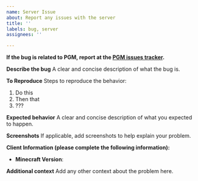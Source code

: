 ```yaml
---
name: Server Issue
about: Report any issues with the server
title: ''
labels: bug, server
assignees: ''

---
```


**If the bug is related to PGM, report at the [PGM issues tracker](https://github.com/Electroid/PGM/issues).**

**Describe the bug**
A clear and concise description of what the bug is.

**To Reproduce**
Steps to reproduce the behavior:
1. Do this
2. Then that
3. ???

**Expected behavior**
A clear and concise description of what you expected to happen.

**Screenshots**
If applicable, add screenshots to help explain your problem.

**Client Information (please complete the following information):**
 - **Minecraft Version**: 

**Additional context**
Add any other context about the problem here.
